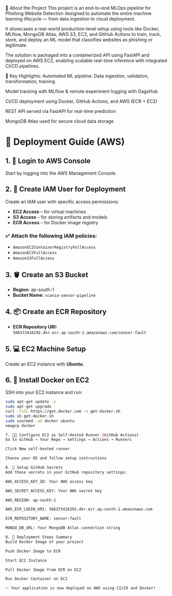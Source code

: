 📌 About the Project
This project is an end-to-end MLOps pipeline for Phishing Website Detection designed to automate the entire machine learning lifecycle — from data ingestion to cloud deployment.

It showcases a real-world production-level setup using tools like Docker, MLflow, MongoDB Atlas, AWS S3, EC2, and GitHub Actions to train, track, store, and deploy an ML model that classifies websites as phishing or legitimate.

The solution is packaged into a containerized API using FastAPI and deployed on AWS EC2, enabling scalable real-time inference with integrated CI/CD pipelines.

🎯 Key Highlights:
Automated ML pipeline: Data ingestion, validation, transformation, training

Model tracking with MLflow & remote experiment logging with DagsHub

CI/CD deployment using Docker, GitHub Actions, and AWS (ECR + EC2)

REST API served via FastAPI for real-time prediction

MongoDB Atlas used for secure cloud data storage





# 🚀 Deployment Guide (AWS)

## 1. 🔐 Login to AWS Console
Start by logging into the AWS Management Console.

## 2. 👤 Create IAM User for Deployment
Create an IAM user with specific access permissions:

- **EC2 Access** – for virtual machines  
- **S3 Access** – for storing artifacts and models  
- **ECR Access** – for Docker image registry

### ✅ Attach the following IAM policies:
- `AmazonEC2ContainerRegistryFullAccess`  
- `AmazonEC2FullAccess`  
- `AmazonS3FullAccess`

## 3. 🪣 Create an S3 Bucket
- **Region:** ap-south-1  
- **Bucket Name:** `scania-sensor-pipeline`

## 4. 📦 Create an ECR Repository
- **ECR Repository URI:**  
  `566373416292.dkr.ecr.ap-south-1.amazonaws.com/sensor-fault`

## 5. 💻 EC2 Machine Setup
Create an EC2 instance with **Ubuntu**.

## 6. 🐳 Install Docker on EC2
SSH into your EC2 instance and run:

```bash
sudo apt-get update -y
sudo apt-get upgrade
curl -fsSL https://get.docker.com -o get-docker.sh
sudo sh get-docker.sh
sudo usermod -aG docker ubuntu
newgrp docker

7. 🧑‍💻 Configure EC2 as Self-Hosted Runner (GitHub Actions)
Go to GitHub → Your Repo → Settings → Actions → Runners

Click New self-hosted runner

Choose your OS and follow setup instructions

8. 🔑 Setup GitHub Secrets
Add these secrets in your GitHub repository settings:

AWS_ACCESS_KEY_ID: Your AWS access key

AWS_SECRET_ACCESS_KEY: Your AWS secret key

AWS_REGION: ap-south-1

AWS_ECR_LOGIN_URI: 566373416292.dkr.ecr.ap-south-1.amazonaws.com

ECR_REPOSITORY_NAME: sensor-fault

MONGO_DB_URL: Your MongoDB Atlas connection string

9. 🚀 Deployment Steps Summary
Build Docker Image of your project

Push Docker Image to ECR

Start EC2 Instance

Pull Docker Image from ECR on EC2

Run Docker Container on EC2

✅ Your application is now deployed on AWS using CI/CD and Docker!

